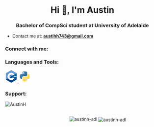 <h1 align="center">Hi 👋, I'm Austin</h1>
<h3 align="center">Bachelor of CompSci student at University of Adelaide</h3>

- Contact me at: **austihh743@gmail.com**

<h3 align="left">Connect with me:</h3>
<p align="left">
</p>

<h3 align="left">Languages and Tools:</h3>
<p align="left"> <a href="https://www.w3schools.com/cpp/" target="_blank" rel="noreferrer"> <img src="https://raw.githubusercontent.com/devicons/devicon/master/icons/cplusplus/cplusplus-original.svg" alt="cplusplus" width="40" height="40"/> </a> <a href="https://www.python.org" target="_blank" rel="noreferrer"> <img src="https://raw.githubusercontent.com/devicons/devicon/master/icons/python/python-original.svg" alt="python" width="40" height="40"/> </a> </p>

<h3 align="left">Support:</h3>
<p><a href="https://ko-fi.com/AustinH"> <img align="left" src="https://cdn.ko-fi.com/cdn/kofi3.png?v=3" height="50" width="210" alt="AustinH" /></a></p><br><br>

<p><img align="left" src="https://github-readme-stats.vercel.app/api/top-langs?username=austinh-adl&show_icons=true&locale=en&layout=compact" alt="austinh-adl" /></p>

<p>&nbsp;<img align="center" src="https://github-readme-stats.vercel.app/api?username=austinh-adl&show_icons=true&locale=en" alt="austinh-adl" /></p>
